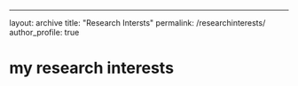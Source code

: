 ---
layout: archive
title: "Research Intersts"
permalink: /researchinterests/
author_profile: true

# my research interests
